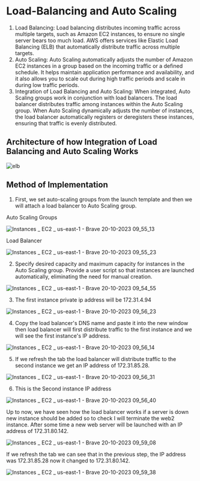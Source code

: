 # Load-Balancing and Auto Scaling
1. Load Balancing:
Load balancing distributes incoming traffic across multiple targets, such as Amazon EC2 instances, to ensure no single server bears too much load. AWS offers services like Elastic Load Balancing (ELB) that automatically distribute traffic across multiple targets.
2. Auto Scaling:
Auto Scaling automatically adjusts the number of Amazon EC2 instances in a group based on the incoming traffic or a defined schedule. It helps maintain application performance and availability, and it also allows you to scale out during high traffic periods and scale in during low traffic periods.
3. Integration of Load Balancing and Auto Scaling:
When integrated, Auto Scaling groups work in conjunction with load balancers. The load balancer distributes traffic among instances within the Auto Scaling group. When Auto Scaling dynamically adjusts the number of instances, the load balancer automatically registers or deregisters these instances, ensuring that traffic is evenly distributed.

## Architecture of how Integration of Load Balancing and Auto Scaling Works

![elb](https://github.com/samanth2012/Load-Balancing/assets/114215621/22bc9125-b372-4e53-862c-28bcfa574bee)

## Method of Implementation
1. First, we set auto-scaling groups from the launch template and then we will attach a load balancer to Auto Scaling group.

Auto Scaling Groups

![Instances _ EC2 _ us-east-1 - Brave 20-10-2023 09_55_13](https://github.com/samanth2012/Load-Balancing/assets/114215621/9df120f4-e787-4d43-86e7-aa1b6a03c271)


Load Balancer

![Instances _ EC2 _ us-east-1 - Brave 20-10-2023 09_55_23](https://github.com/samanth2012/Load-Balancing/assets/114215621/9dc11018-df9a-494c-bf58-144341044735)


2.  Specify desired capacity and maximum capacity for instances in the Auto Scaling group. Provide a user script so that instances are launched automatically, eliminating the need for manual creation.


![Instances _ EC2 _ us-east-1 - Brave 20-10-2023 09_54_55](https://github.com/samanth2012/Load-Balancing/assets/114215621/7eabc959-7a15-4f3a-80c6-dec40fbee201)


3. The first instance private ip address will be 172.31.4.94

![Instances _ EC2 _ us-east-1 - Brave 20-10-2023 09_56_23](https://github.com/samanth2012/Load-Balancing/assets/114215621/3202043c-f03b-4aad-9650-a9de0d06c462)


4. Copy the load balancer's DNS name and paste it into the new window then load balancer will first distribute traffic to the first instance and we will see the first instance's IP address.

![Instances _ EC2 _ us-east-1 - Brave 20-10-2023 09_56_14](https://github.com/samanth2012/Load-Balancing/assets/114215621/dab095b6-f747-4c00-aa4d-cec4229b95ef)


5. If we refresh the tab the load balancer will distribute traffic to the second instance we get an IP address of 172.31.85.28.
 
![Instances _ EC2 _ us-east-1 - Brave 20-10-2023 09_56_31](https://github.com/samanth2012/Load-Balancing/assets/114215621/22c02b54-5335-4679-a6c5-61a0f8b192bd)


6. This is the Second instance IP address
   
![Instances _ EC2 _ us-east-1 - Brave 20-10-2023 09_56_40](https://github.com/samanth2012/Load-Balancing/assets/114215621/98f68a28-137d-418b-a1ef-a9a546515a34)

Up to now, we have seen how the load balancer works if a server is down new instance should be added so to check I will terminate the web2 instance. After some time a new web server will be launched with an IP address of 172.31.80.142.

![Instances _ EC2 _ us-east-1 - Brave 20-10-2023 09_59_08](https://github.com/samanth2012/Load-Balancing/assets/114215621/ce6718f5-c31e-46a4-83f5-0e7d835809c1)

If we refresh the tab we can see that in the previous step, the IP address was 172.31.85.28 now it changed to 172.31.80.142.

![Instances _ EC2 _ us-east-1 - Brave 20-10-2023 09_59_38](https://github.com/samanth2012/Load-Balancing/assets/114215621/8a1cf1c4-2a7f-4b54-a2f6-441fc5d15e00)

